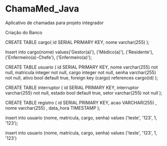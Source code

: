 # ChamaMed_Java
Aplicativo de chamadas para projeto integrador 

Criação do Banco

CREATE TABLE cargo( id SERIAL PRIMARY KEY, nome varchar(255) );

Insert into cargo(nome) values('Gestor(a)'), ('Médico(a)'), ('Residente'), ('Enfermeiro(a)-Chefe'), ('Enfermeiro(a)');

CREATE TABLE usuario ( id SERIAL PRIMARY KEY, nome varchar(255) not null, matricula integer not null, cargo integer not null, senha varchar(255) not null, ativo bool default true, foreign key (cargo) references cargo(id) );

CREATE TABLE interruptor ( id SERIAL PRIMARY KEY, interruptor varchar(255) not null, estado bool default true, setor varchar(255) not null );

CREATE TABLE registro ( id SERIAL PRIMARY KEY, acao VARCHAR(255) , nome varchar(255) , data_hora TIMESTAMP );


insert into usuario (nome, matricula, cargo, senha) values ('teste', '123', 1, '123');

insert into usuario (nome, matricula, cargo, senha) values ('teste', '123', 1, '123')




